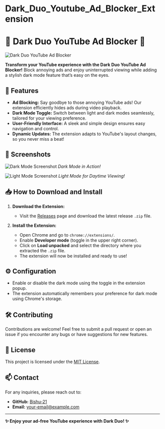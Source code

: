 # Dark_Duo_Youtube_Ad_Blocker_Extension
# 🌌 Dark Duo YouTube Ad Blocker 🌌

![Dark Duo YouTube Ad Blocker](https://user-images.githubusercontent.com/your-image-url.png)  <!-- Replace with an actual image link -->

**Transform your YouTube experience with the Dark Duo YouTube Ad Blocker!** Block annoying ads and enjoy uninterrupted viewing while adding a stylish dark mode feature that’s easy on the eyes.

## 🚀 Features

- **Ad Blocking:** Say goodbye to those annoying YouTube ads! Our extension efficiently hides ads during video playback.
- **Dark Mode Toggle:** Switch between light and dark modes seamlessly, tailored for your viewing preference.
- **User-Friendly Interface:** A sleek and simple design ensures easy navigation and control.
- **Dynamic Updates:** The extension adapts to YouTube's layout changes, so you never miss a beat!

## 🎨 Screenshots

![Dark Mode Screenshot](https://user-images.githubusercontent.com/your-image-url-darkmode.png)  <!-- Replace with an actual image link -->
*Dark Mode in Action!*

![Light Mode Screenshot](https://user-images.githubusercontent.com/your-image-url-lightmode.png)  <!-- Replace with an actual image link -->
*Light Mode for Daytime Viewing!*

## 📥 How to Download and Install

1. **Download the Extension:**
   - Visit the [Releases](https://github.com/Bishu-21/Dark_Duo_Screenshot_Extension/releases) page and download the latest release `.zip` file.

2. **Install the Extension:**
   - Open Chrome and go to `chrome://extensions/`.
   - Enable **Developer mode** (toggle in the upper right corner).
   - Click on **Load unpacked** and select the directory where you extracted the `.zip` file.
   - The extension will now be installed and ready to use!

## ⚙️ Configuration

- Enable or disable the dark mode using the toggle in the extension popup.
- The extension automatically remembers your preference for dark mode using Chrome's storage.

## 🛠️ Contributing

Contributions are welcome! Feel free to submit a pull request or open an issue if you encounter any bugs or have suggestions for new features.

## 📜 License

This project is licensed under the [MIT License](LICENSE).

## 📫 Contact

For any inquiries, please reach out to:
- **GitHub:** [Bishu-21](https://github.com/Bishu-21)
- **Email:** [your-email@example.com](mailto:bs9222968@gamil.com)  <!-- Replace with your actual email -->

---

**✨ Enjoy your ad-free YouTube experience with Dark Duo! ✨**
